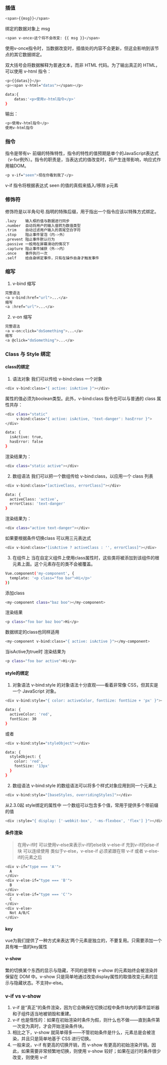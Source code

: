 ### 插值
```bash
<span>{{msg}}</span>
```
绑定的数据对象上 msg 
```bash
<span v-once>这个将不会改变: {{ msg }}</span>
```
使用v-once指令时，当数据改变时，插值处的内容不会更新，但这会影响到该节点的其它数据绑定。

双大括号会将数据解释为普通文本，而非 HTML 代码。为了输出真正的 HTML，可以使用 v-html 指令：
```bash
<p>{{datas}}</p>
<p><span v-html="datas"></span></p>

data:{
    datas:'<p>使用v-html指令</p>'
}
```
输出：
```bash
<p>使用v-html指令</p>
使用v-html指令
```
### 指令
指令是带有v- 前缀的特殊特性，指令的特性的值预期是单个的JavaScript表达式（v-for例外）。指令的职责是，当表达式的值改变时，将产生连带影响，响应式作用输DOM。
```bash
<p v-if="seen">现在你看到我了</p>
```
v-if 指令将根据表达式 seen 的值的真假来插入/移除 p元素

### 修饰符
修饰符是以半角句号.指明的特殊后缀，用于指出一个指令应该以特殊方式绑定。
```bash
.lazy    输入框的值与数据进行同步 
.number  自动将用户的输入值转为数值类型
.trim    自动过滤用户输入的首尾空白字符
.stop    阻止事件冒泡（内->外）
.prevent 阻止事件默认行为
.passive 一般用在屏幕滑动的情况下
.capture 阻止事件捕获（外->内）
.once	 事件执行一次
.self	 给自身绑定事件，只有在操作自身才触发事件
```
### 缩写
1. v-bind 缩写
```bash
完整语法 
<a v-bind:href="url">...</a>
缩写 
<a :href="url">...</a>
```
2. v-on 缩写
```bash
完整语法 
<a v-on:click="doSomething">...</a>
缩写 
<a @click="doSomething">...</a>
```

### Class 与 Style 绑定
#### class的绑定
1. 语法对象 我们可以传给 v-bind:class 一个对象
```bash
<div v-bind:class="{ active: isActive }"></div>
```
属性的值必须为boolean类型。此外，v-bind:class 指令也可以与普通的 class 属性共存：
```bash
<div class="static"
     v-bind:class="{ active: isActive, 'text-danger': hasError }">
</div>

data: {
  isActive: true,
  hasError: false
}
```
渲染结果为：
```bash
<div class="static active"></div>
```
2. 数组语法 我们可以把一个数组传给 v-bind:class，以应用一个 class 列表
```bash
<div v-bind:class="[activeClass, errorClass]"></div>

data: {
  activeClass: 'active',
  errorClass: 'text-danger'
}
```
渲染结果为：
```bash
<div class="active text-danger"></div>
```
如果要根据条件切换class 可以用三元表达式
```bash
<div v-bind:class="[isActive ? activeClass : '', errorClass]"></div>
```
3. 在组件上
当在自定义组件上使用class属性时，这些类将被添加到该组件的根元素上面。这个元素存在的类不会被覆盖。
```bash
Vue.component('my-component', {
  template: '<p class="foo bar">Hi</p>'
})
```
添加class
```bash
<my-component class="baz boo"></my-component>
```
渲染结果
```bash
<p class="foo bar baz boo">Hi</p>
```
数据绑定的class也同样适用
```bash
<my-component v-bind:class="{ active: isActive }"></my-component>
```
当isActive为true时 渲染结果为
```bash
<p class="foo bar active">Hi</p>
```
#### style的绑定
1. 对象语法
v-bind:style 的对象语法十分直观——看着非常像 CSS，但其实是一个 JavaScript 对象。
```bash
<div v-bind:style="{ color: activeColor, fontSize: fontSize + 'px' }"></div>
```
```bash
data: {
  activeColor: 'red',
  fontSize: 30
}
```
或者
```bash
<div v-bind:style="styleObject"></div>
```
```bash
data: {
  styleObject: {
    color: 'red',
    fontSize: '13px'
  }
}
```
2. 数组语法
v-bind:style 的数组语法可以将多个样式对象应用到同一个元素上
```bash
<div v-bind:style="[baseStyles, overridingStyles]"></div>
```
从2.3.0起 style绑定的属性中 一个数组可以包含多个值，常用于提供多个带前缀的值
```bash
<div :style="{ display: ['-webkit-box', '-ms-flexbox', 'flex'] }"></div>
```
#### 条件渲染
>在用v-if时 可以使用v-else来表示v-if的else块
>v-else-if 充到v-if的else-if块 可以连续使用
>类似于v-else，v-else-if 必须紧跟在带 v-if 或者 v-else-if的元素之后
```bash
<div v-if="type === 'A'">
  A
</div>
<div v-else-if="type === 'B'">
  B
</div>
<div v-else-if="type === 'C'">
  C
</div>
<div v-else>
  Not A/B/C
</div>
```
#### key
vue为我们提供了一种方式来表达‘两个元素是独立的，不要复用。只需要添加一个具有唯一值的key属性

#### v-show
繁的切换某个东西的显示与隐藏，不同的是带有 v-show 的元素始终会被渲染并保留在 DOM 中。v-show 只是简单地通过改变display属性的取值改变元素的显示与隐藏状态。不支持v-else。
### v-if vs v-show
1. v-if 是“真正”的条件渲染，因为它会确保在切换过程中条件块内的事件监听器和子组件适当地被销毁和重建。
2. v-if 也是惰性的：如果在初始渲染时条件为假，则什么也不做——直到条件第一次变为真时，才会开始渲染条件块。
3. 相比之下，v-show 就简单得多——不管初始条件是什么，元素总是会被渲染，并且只是简单地基于 CSS 进行切换。
4. 一般来说，v-if 有更高的切换开销，而 v-show 有更高的初始渲染开销。因此，如果需要非常频繁地切换，则使用 v-show 较好；如果在运行时条件很少改变，则使用 v-if


